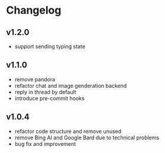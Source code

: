 # Changelog

## v1.2.0
- support sending typing state

## v1.1.0
- remove pandora
- refactor chat and image genderation backend
- reply in thread by default
- introduce pre-commit hooks

## v1.0.4

- refactor code structure and remove unused
- remove Bing AI and Google Bard due to technical problems
- bug fix and improvement
